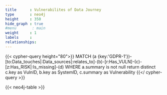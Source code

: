 ```yaml
---
title      : Vulnerabilites of Data Journey
type       : neo4j
height     : 350
hide_graph : true
#menu       : main
weight     : 1
labels     :
relationships:
---
```


{{< cypher-query height="80">}}
MATCH (a {key:'GDPR-1'})-[to:Data_touches|:Data_sources|:relates_to]-(b)-[r:Has_VULN]-(c)-[z:Has_RISK|:Is_missing]-(d)
WHERE a.summary is not null
return distinct c.key as VulnID, b.key as SystemID, c.summary as Vulnerability
{{</ cypher-query >}}

{{< neo4j-table >}}
